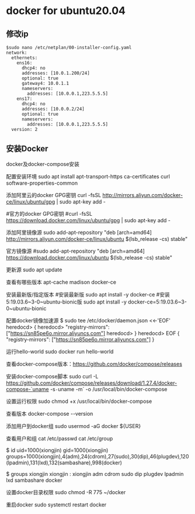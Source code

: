 # docker for ubuntu20.04 #

## 修改ip ##

    $sudo nano /etc/netplan/00-installer-config.yaml
    network:
      ethernets:
        ens16:
          dhcp4: no
          addresses: [10.0.1.200/24]
          optional: true
          gateway4: 10.0.1.1
          nameservers:
            addresses: [10.0.0.1,223.5.5.5]
        ens17:
          dhcp4: no
          addresses: [10.0.0.2/24]
          optional: true
          nameservers:
            addresses: [10.0.0.1,223.5.5.5]
      version: 2

## 安装Docker ##
docker及docker-compose安装

配置安装环境
sudo apt install apt-transport-https ca-certificates curl software-properties-common

添加阿里云的docker GPG密钥
curl -fsSL http://mirrors.aliyun.com/docker-ce/linux/ubuntu/gpg | sudo apt-key add -

#官方的docker GPG密钥 
#curl -fsSL https://download.docker.com/linux/ubuntu/gpg | sudo apt-key add -

添加阿里镜像源
sudo add-apt-repository "deb [arch=amd64] http://mirrors.aliyun.com/docker-ce/linux/ubuntu $(lsb_release -cs) stable"

官方镜像源
#sudo add-apt-repository "deb [arch=amd64] https://download.docker.com/linux/ubuntu $(lsb_release -cs) stable"

更新源
sudo apt update

查看有哪些版本
apt-cache madison docker-ce

安装最新版/指定版本
#安装最新版
sudo apt install -y docker-ce
#安装5:19.03.6~3-0~ubuntu-bionic版
sudo apt install -y docker-ce=5:19.03.6~3-0~ubuntu-bionic

配置docker镜像加速源
$ sudo tee /etc/docker/daemon.json <<-'EOF'
heredocd> {
heredocd>        "registry-mirrors": ["https://sn85pe6o.mirror.aliyuncs.com"]
heredocd> }
heredocd> EOF
{
 "registry-mirrors": ["https://sn85pe6o.mirror.aliyuncs.com"]
}

运行hello-world
sudo docker run hello-world

查看docker-compose版本：https://github.com/docker/compose/releases

安装docker-compose脚本
sudo curl -L https://github.com/docker/compose/releases/download/1.27.4/docker-compose-`uname -s`-`uname -m` -o /usr/local/bin/docker-compose

设置运行权限
sudo chmod +x /usr/local/bin/docker-compose

查看版本
docker-compose --version

添加用户到docker组
sudo usermod -aG docker ${USER}

查看用户和组
cat /etc/passwd
cat /etc/group

$ id
uid=1000(xiongjin) gid=1000(xiongjin) groups=1000(xiongjin),4(adm),24(cdrom),27(sudo),30(dip),46(plugdev),120(lpadmin),131(lxd),132(sambashare),998(docker)

$ groups xiongjin
xiongjin : xiongjin adm cdrom sudo dip plugdev lpadmin lxd sambashare docker

设置docker目录权限
sudo chmod -R 775 ~/docker

重启docker
sudo systemctl restart docker


